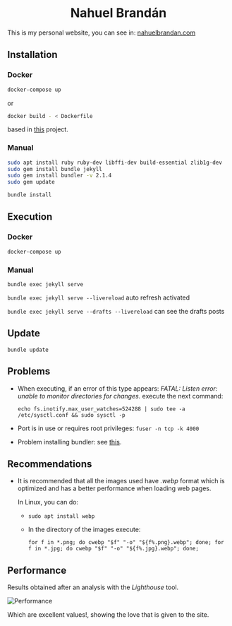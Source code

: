 # <center> Nahuel Brandán

This is my personal website, you can see in: [nahuelbrandan.com](https://www.nahuelbrandan.com)

## Installation

### Docker

```bash
docker-compose up
```

or 

```bash
docker build - < Dockerfile
```


based in [this](https://github.com/BretFisher/jekyll-serve) project.

### Manual

```bash
sudo apt install ruby ruby-dev libffi-dev build-essential zlib1g-dev
sudo gem install bundle jekyll
sudo gem install bundler -v 2.1.4
sudo gem update

bundle install
```

## Execution

### Docker

```bash
docker-compose up
```

### Manual

`bundle exec jekyll serve`

`bundle exec jekyll serve --livereload` auto refresh activated

`bundle exec jekyll serve --drafts --livereload` can see the drafts posts

## Update

`bundle update`

## Problems

* When executing, if an error of this type appears: *FATAL: Listen error: unable to monitor directories for changes.* 
  execute the next command:

  `echo fs.inotify.max_user_watches=524288 | sudo tee -a /etc/sysctl.conf && sudo sysctl -p`

* Port is in use or requires root privileges: `fuser -n tcp -k 4000`
* Problem installing bundler: see 
  [this](https://stackoverflow.com/a/52842826/6125910).

## Recommendations

* It is recommended that all the images used have _.webp_ format which is optimized and has a better
performance when loading web pages.

  In Linux, you can do:
  
  * `sudo apt install webp`
  * In the directory of the images execute:
  
    `for f in *.png; do cwebp "$f" "-o" "${f%.png}.webp"; done; for f in *.jpg; do cwebp "$f" "-o" "${f%.jpg}.webp"; done;`

## Performance

Results obtained after an analysis with the _Lighthouse_ tool.

![Performance](assets/img/site/desempeño.png)

Which are excellent values!, showing the love that is given to the site.
